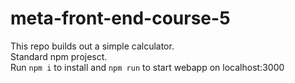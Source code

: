 # meta-front-end-course-5
This repo builds out a simple calculator.  
Standard npm projesct.  
Run ```npm i``` to install and ```npm run``` to start webapp on localhost:3000